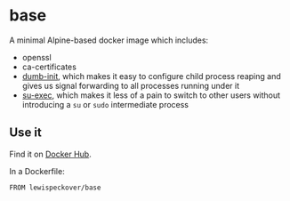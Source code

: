 # base

A minimal Alpine-based docker image which includes:

* openssl
* ca-certificates
* [dumb-init](https://github.com/Yelp/dumb-init), which makes it easy to configure child process reaping and gives us signal forwarding to all processes running under it
* [su-exec](https://github.com/ncopa/su-exec), which makes it less of a pain to switch to other users without introducing a `su` or `sudo` intermediate process

## Use it
Find it on [Docker Hub](https://hub.docker.com/r/lewispeckover/base/).

In a Dockerfile:

```
FROM lewispeckover/base
```

